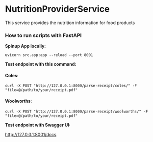# NutritionProviderService
This service provides the nutrition information for food products

### How to run scripts with FastAPI
**Spinup App locally:**
```commandline
uvicorn src.app:app --reload --port 8001
```

**Test endpoint with this command:**

#### Coles: 
```commandline
curl -X POST "http://127.0.0.1:8000/parse-receipt/coles/" -F "file=@/path/to/your/receipt.pdf"
```

#### Woolworths: 
```commandline
curl -X POST "http://127.0.0.1:8000/parse-receipt/woolworths/" -F "file=@/path/to/your/receipt.pdf"
```

**Test endpoint with Swagger UI:**

http://127.0.0.1:8001/docs
